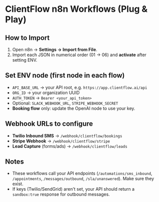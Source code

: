 # ClientFlow n8n Workflows (Plug & Play)

## How to Import
1. Open n8n → **Settings → Import from File**.
2. Import each JSON in numerical order (01 → 06) and **activate** after setting ENV.

## Set ENV node (first node in each flow)
- `API_BASE_URL` → your API root, e.g. `https://app.clientflow.ai/api`
- `ORG_ID` → your organization UUID
- `AUTH_TOKEN` → `Bearer <your_api_token>`
- Optional: `SLACK_WEBHOOK_URL`, `STRIPE_WEBHOOK_SECRET`
- **Booking flow** only: update the OpenAI node to use your key.

## Webhook URLs to configure
- **Twilio Inbound SMS** → `/webhook/clientflow/bookings`
- **Stripe Webhook** → `/webhook/clientflow/stripe`
- **Lead Capture** (forms/ads) → `/webhook/clientflow/leads`

## Notes
- These workflows call your API endpoints (`/automations/sms_inbound`, `/appointments`, `/messages/outbound`, `/sla/unanswered`). Make sure they exist.
- If keys (Twilio/SendGrid) aren't set, your API should return a `sandbox:true` response for outbound messages.